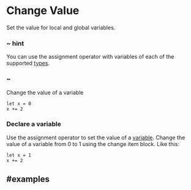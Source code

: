 # Change Value

Set the value for local and global variables.

### ~ hint

You can use the assignment operator with variables of each of the supported [types](/types).

### ~

Change the value of a variable

```block
let x = 0
x += 2
```

### Declare a variable

Use the assignment operator to set the value of a [variable](/blocks/variables/var). Change the value of a variable from 0 to 1 using the change item block. Like this:

```block
let x = 1
x += 2
```

## #examples
